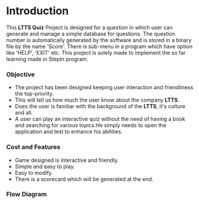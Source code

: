 # Introduction 

This  __LTTS Quiz__  Project  is  designed for a question in which user can generate and manage a simple database for questions. The question number is automatically generated by the software and is stored in a binary file by the name 'Score'. There is sub-menu in a program which have option like 'HELP', 'EXIT' etc. 
This project is solely made to implement the so far learning made in StepIn program.

### Objective
* The project has been designed keeping user interaction and friendliness the top-priority.
* This will tell us how much the user know about the company __LTTS__.
* Does the user is familiar with the background of the __LTTS__, it's culture and all.
* A user can play an interactive quiz without the need of having a book and searching for various topics.He simply needs to open the application and test to enhance his abilities.

### Cost and Features
* Game designed is interactive and friendly.
* Simple and easy to play.
* Easy to modify.
* There is a scorecard which will be generated at the end.

### Flow Diagram





